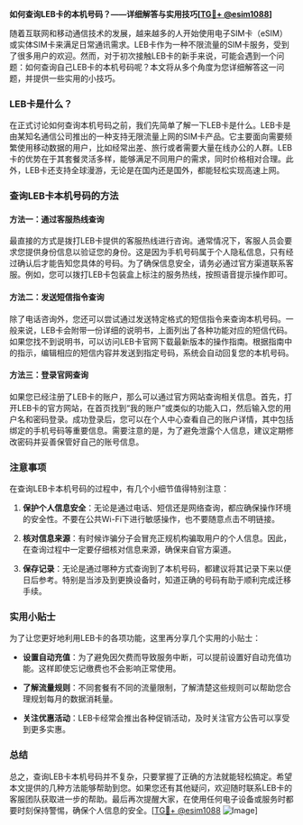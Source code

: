 **如何查询LEB卡的本机号码？——详细解答与实用技巧[[TG💪+ @esim1088](https://t.me/s/esim1088)]**

随着互联网和移动通信技术的发展，越来越多的人开始使用电子SIM卡（eSIM）或实体SIM卡来满足日常通讯需求。LEB卡作为一种不限流量的SIM卡服务，受到了很多用户的欢迎。然而，对于初次接触LEB卡的新手来说，可能会遇到一个问题：如何查询自己LEB卡的本机号码呢？本文将从多个角度为您详细解答这一问题，并提供一些实用的小技巧。

### LEB卡是什么？

在正式讨论如何查询本机号码之前，我们先简单了解一下LEB卡是什么。LEB卡是由某知名通信公司推出的一种支持无限流量上网的SIM卡产品。它主要面向需要频繁使用移动数据的用户，比如经常出差、旅行或者需要大量在线办公的人群。LEB卡的优势在于其套餐灵活多样，能够满足不同用户的需求，同时价格相对合理。此外，LEB卡还支持全球漫游，无论是在国内还是国外，都能轻松实现高速上网。

### 查询LEB卡本机号码的方法

#### 方法一：通过客服热线查询

最直接的方式是拨打LEB卡提供的客服热线进行咨询。通常情况下，客服人员会要求您提供身份信息以验证您的身份。这是因为手机号码属于个人隐私信息，只有经过确认后才能告知您具体的号码。为了确保信息安全，请务必通过官方渠道联系客服。例如，您可以拨打LEB卡包装盒上标注的服务热线，按照语音提示操作即可。

#### 方法二：发送短信指令查询

除了电话咨询外，您还可以尝试通过发送特定格式的短信指令来查询本机号码。一般来说，LEB卡会附带一份详细的说明书，上面列出了各种功能对应的短信代码。如果您找不到说明书，可以访问LEB卡官网下载最新版本的操作指南。根据指南中的指示，编辑相应的短信内容并发送到指定号码，系统会自动回复您的本机号码。

#### 方法三：登录官网查询

如果您已经注册了LEB卡的账户，那么可以通过官方网站查询相关信息。首先，打开LEB卡的官方网站，在首页找到“我的账户”或类似的功能入口，然后输入您的用户名和密码登录。成功登录后，您可以在个人中心查看自己的账户详情，其中包括绑定的手机号码等重要信息。需要注意的是，为了避免泄露个人信息，建议定期修改密码并妥善保管好自己的账号信息。

### 注意事项

在查询LEB卡本机号码的过程中，有几个小细节值得特别注意：

1. **保护个人信息安全**：无论是通过电话、短信还是网络查询，都应确保操作环境的安全性。不要在公共Wi-Fi下进行敏感操作，也不要随意点击不明链接。
   
2. **核对信息来源**：有时候诈骗分子会冒充正规机构骗取用户的个人信息。因此，在查询过程中一定要仔细核对信息来源，确保来自官方渠道。

3. **保存记录**：无论是通过哪种方式查询到了本机号码，都建议将其记录下来以便日后参考。特别是当涉及到更换设备时，知道正确的号码有助于顺利完成迁移手续。

### 实用小贴士

为了让您更好地利用LEB卡的各项功能，这里再分享几个实用的小贴士：

- **设置自动充值**：为了避免因欠费而导致服务中断，可以提前设置好自动充值功能。这样即使忘记缴费也不会影响正常使用。
  
- **了解流量规则**：不同套餐有不同的流量限制，了解清楚这些规则可以帮助您合理规划每月的数据消耗量。
  
- **关注优惠活动**：LEB卡经常会推出各种促销活动，及时关注官方公告可以享受到更多实惠。

### 总结

总之，查询LEB卡本机号码并不复杂，只要掌握了正确的方法就能轻松搞定。希望本文提供的几种方法能够帮助到您。如果您还有其他疑问，欢迎随时联系LEB卡的客服团队获取进一步的帮助。最后再次提醒大家，在使用任何电子设备或服务时都要时刻保持警惕，确保个人信息的安全。[[TG💪+ @esim1088](https://t.me/s/esim1088) ![Image](https://i.postimg.cc/4NQfJmqS/Snipaste-2025-05-13-00-14-12.png)]